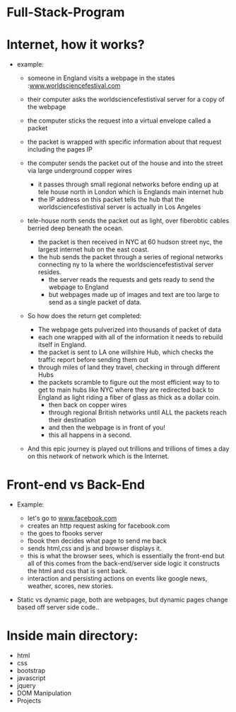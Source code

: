 # Full-Stack-Program

# Internet, how it works?

  - example:
      - someone in England visits a webpage in the states :www.worldsciencefestival.com
      - their computer asks the worldsciencefestistival server for a copy of the webpage
      - the computer sticks the request into a virtual envelope called a packet
      - the packet is wrapped with specific information about that request including the pages IP
      - the computer sends the packet out of the house and into the street via large underground copper wires
          - it passes through small regional networks before ending up at tele house north in London which is Englands main internet hub
          - the IP address on this packet tells the hub that the worldsciencefestistival server is actually in Los Angeles

      - tele-house north sends the packet out as light, over fiberobtic cables berried deep beneath the ocean.
          - the packet is then received in NYC at 60 hudson street nyc, the largest internet hub on the east coast.
          - the hub sends the packet through a series of regional networks connecting ny to la where the worldsciencefestistival server resides.
              - the server reads the requests and gets ready to send the webpage to England
              - but webpages made up of images and text are too large to send as a single packet of data.


      - So how does the return get completed:
          - The webpage gets pulverized into thousands of packet of data
          - each one wrapped with all of the information it needs to rebuild itself in England.
          - the packet is sent to LA one willshire Hub, which checks the traffic report before sending them out
          - through miles of land they travel, checking in through different Hubs
          - the packets scramble to figure out the most efficient way to to get to main hubs like NYC where they are redirected back to England as light riding a fiber of glass as thick as a dollar coin.
              - then back on copper wires
              - through regional British networks until ALL the packets reach their destination
              - and then the webpage is in front of you!
              - this all happens in a second.



      - And this epic journey is played out trillions and trillions of times a day on this network of network which is the Internet.


# Front-end vs Back-End

- Example:
    - let's go to www.facebook.com
    - creates an http request asking for facebook.com
    - the goes to fbooks server
    - fbook then decides what page to send me back
    - sends html,css and js and browser displays it.
    - this is what the browser sees, which is essentially the front-end but all of this comes from the back-end/server side logic it constructs the html and css that is sent back.
    -  interaction and persisting actions on events like google news, weather, scores, new stories.

- Static vs dynamic page, both are webpages, but dynamic pages change based off server side code..

# Inside main directory:

- html
- css
- bootstrap
- javascript
- jquery
- DOM Manipulation
- Projects
